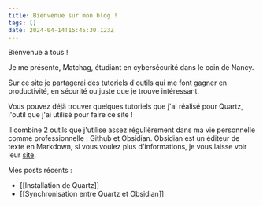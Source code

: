 ```yaml
---
title: Bienvenue sur mon blog !
tags: []
date: 2024-04-14T15:45:30.123Z
---
```


Bienvenue à tous !

Je me présente, Matchag, étudiant en cybersécurité dans le coin de Nancy.

Sur ce site je partagerai des tutoriels d'outils qui me font gagner en productivité, en sécurité ou juste que je trouve intéressant.

Vous pouvez déjà trouver quelques tutoriels que j'ai réalisé pour Quartz, l'outil que j'ai utilisé pour faire ce site !

Il combine 2 outils que j'utilise assez régulièrement dans ma vie personnelle comme professionnelle : Github et Obsidian. Obsidian est un éditeur de texte en Markdown, si vous voulez plus d'informations, je vous laisse voir leur [site](https://obsidian.md/).

Mes posts récents :
- [[Installation de Quartz]]
- [[Synchronisation entre Quartz et Obsidian]]
